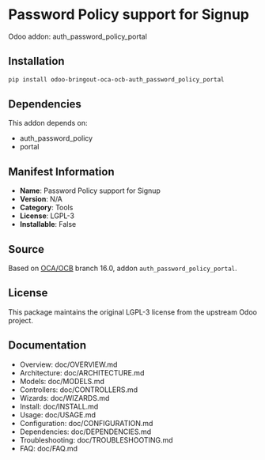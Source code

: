 # Password Policy support for Signup

Odoo addon: auth_password_policy_portal

## Installation

```bash
pip install odoo-bringout-oca-ocb-auth_password_policy_portal
```

## Dependencies

This addon depends on:
- auth_password_policy
- portal

## Manifest Information

- **Name**: Password Policy support for Signup
- **Version**: N/A
- **Category**: Tools
- **License**: LGPL-3
- **Installable**: False

## Source

Based on [OCA/OCB](https://github.com/OCA/OCB) branch 16.0, addon `auth_password_policy_portal`.

## License

This package maintains the original LGPL-3 license from the upstream Odoo project.

## Documentation

- Overview: doc/OVERVIEW.md
- Architecture: doc/ARCHITECTURE.md
- Models: doc/MODELS.md
- Controllers: doc/CONTROLLERS.md
- Wizards: doc/WIZARDS.md
- Install: doc/INSTALL.md
- Usage: doc/USAGE.md
- Configuration: doc/CONFIGURATION.md
- Dependencies: doc/DEPENDENCIES.md
- Troubleshooting: doc/TROUBLESHOOTING.md
- FAQ: doc/FAQ.md

